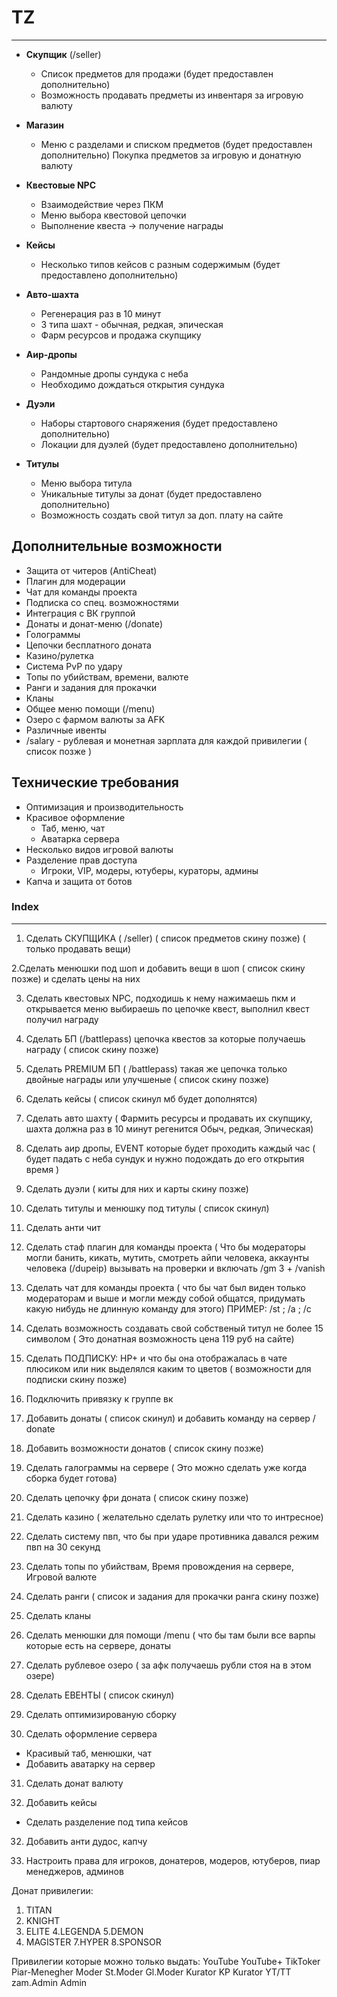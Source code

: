 # TZ 
----
- **Скупщик** (/seller) 
  - Список предметов для продажи (будет предоставлен дополнительно)
  - Возможность продавать предметы из инвентаря за игровую валюту

- **Магазин** 
  - Меню с разделами и списком предметов (будет предоставлен дополнительно)
    Покупка предметов за игровую и донатную валюту

- **Квестовые NPC**
  - Взаимодействие через ПКМ
  - Меню выбора квестовой цепочки
  - Выполнение квеста -&gt; получение награды

- **Кейсы** 
  - Несколько типов кейсов с разным содержимым (будет предоставлено дополнительно)

- **Авто-шахта**
  - Регенерация раз в 10 минут
  - 3 типа шахт - обычная, редкая, эпическая
  - Фарм ресурсов и продажа скупщику

- **Аир-дропы**
  - Рандомные дропы сундука с неба
  - Необходимо дождаться открытия сундука 

- **Дуэли**
  - Наборы стартового снаряжения (будет предоставлено дополнительно)
  - Локации для дуэлей (будет предоставлено дополнительно)

- **Титулы**
  - Меню выбора титула
  - Уникальные титулы за донат (будет предоставлено дополнительно)
  - Возможность создать свой титул за доп. плату на сайте

## Дополнительные возможности

- Защита от читеров (AntiCheat)
- Плагин для модерации  
- Чат для команды проекта
- Подписка со спец. возможностями
- Интеграция с ВК группой  
- Донаты и донат-меню (/donate)
- Голограммы
- Цепочки бесплатного доната
- Казино/рулетка
- Система PvP по удару
- Топы по убийствам, времени, валюте
- Ранги и задания для прокачки
- Кланы
- Общее меню помощи (/menu)
- Озеро с фармом валюты за AFK
- Различные ивенты
- /salary - рублевая и монетная зарплата для каждой привилегии ( список позже ) 
## Технические требования

- Оптимизация и производительность 
- Красивое оформление
  - Таб, меню, чат
  - Аватарка сервера
- Несколько видов игровой валюты
- Разделение прав доступа
  - Игроки, VIP, модеры, ютуберы, кураторы, админы
- Капча и защита от ботов












### Index
---
1. Сделать СКУПЩИКА ( /seller) ( список предметов скину позже) ( только продавать вещи)

2.Сделать менюшки под шоп и добавить вещи в шоп ( список скину позже) и сделать цены на них

3. Сделать квестовых NPC, подходишь к нему нажимаешь пкм и открывается меню выбираешь по цепочке квест, выполнил квест получил награду

4. Сделать БП (/battlepass) цепочка квестов за которые получаешь награду ( список скину позже)

5. Сделать PREMIUM БП ( /battlepass) такая же цепочка только двойные награды или улучшеные ( список скину позже)

6. Сделать кейсы ( список скинул мб будет дополнятся)

7. Сделать авто шахту ( Фармить ресурсы и продавать их скупщику, шахта должна раз в 10 минут регенится Обыч, редкая, Эпическая)

8. Сделать аир дропы, EVENT которые будет проходить каждый час ( будет падать с неба сундук и нужно подождать до его открытия время )

9. Сделать дуэли ( киты для них и карты скину позже)

10. Сделать титулы и менюшку под титулы ( список скинул)

11. Сделать анти чит

12. Сделать стаф плагин для команды проекта ( Что бы модераторы могли банить, кикать, мутить, смотреть айпи человека, аккаунты человека (/dupeip) вызывать на проверки и включать /gm 3 + /vanish 

13. Сделать чат для команды проекта ( что бы чат был виден только модераторам и выше и могли между собой общатся, придумать какую нибудь не длинную команду для этого) ПРИМЕР: /st ; /a ; /c

14. Сделать возможность создавать свой собственый титул не более 15 символом ( Это донатная возможность цена 119 руб на сайте)

15. Сделать ПОДПИСКУ: HP+ и что бы она отображалась в чате плюсиком или ник выделялся каким то цветов ( возможности для подписки скину позже)

16. Подключить привязку к группе вк

17. Добавить донаты ( список скинул)  и добавить команду на сервер / donate

18. Добавить возможности донатов ( список скину позже)

19. Сделать галограммы на сервере ( Это можно сделать уже когда сборка будет готова)

20. Сделать цепочку фри доната ( список скину позже)

21. Сделать казино ( желательно сделать рулетку или что то интресное)

22. Сделать систему пвп, что бы при ударе противника давался режим пвп на 30 секунд

23. Сделать топы по убийствам, Время провождения на сервере, Игровой валюте

24. Сделать ранги ( список и задания для прокачки ранга скину позже)

25. Сделать кланы

26. Сделать менюшки для помощи /menu ( что бы там были все варпы которые есть на сервере, донаты

27. Сделать рублевое озеро ( за афк получаешь рубли стоя на в этом озере)

28. Сделать ЕВЕНТЫ ( список скинул)

29. Сделать оптимизированую сборку

30. Сделать оформление сервера
- Красивый таб, менюшки, чат
- Добавить аватарку на сервер 

31. Сделать донат валюту

32. Добавить кейсы 
- Сделать разделение под типа кейсов

32. Добавить анти дудос, капчу

33. Настроить права для игроков, донатеров, модеров, ютуберов, пиар менеджеров, админов



Донат привилегии:
1. TITAN 
2. KNIGHT
3. ELITE
4.LEGENDA
5.DEMON
6. MAGISTER
7.HYPER
8.SPONSOR


Привилегии которые можно только выдать:
YouTube
YouTube+
TikToker
Piar-Menegher
Moder
St.Moder
Gl.Moder
Kurator KP
Kurator YT/TT
zam.Admin
Admin








